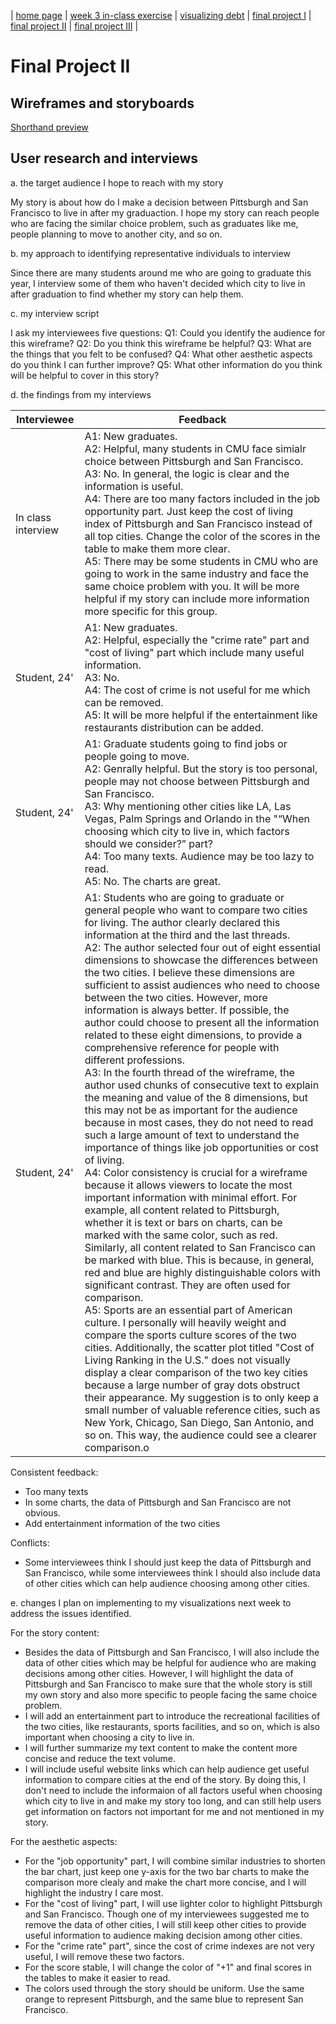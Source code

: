 | [home page](https://yuanmeng128.github.io/Ivy-YuanMeng-TSWD-portfolio/) | [week 3 in-class exercise](week_3_in-class_exercise) | [visualizing debt](visualizing-government-debt) | [final project I](final-project-part-one-YuanMeng) | [final project II](final-project-part-two) | [final project III](final-project-part-three) |

# Final Project II

## Wireframes and storyboards

[Shorthand preview](https://preview.shorthand.com/EPj1gtuqofzcd1SE)

## User research and interviews

a. the target audience I hope to reach with my story

My story is about how do I make a decision between Pittsburgh and San Francisco to live in after my graduaction. I hope my story can reach people who are facing the similar choice problem, such as graduates like me, people planning to move to another city, and so on. 

b. my approach to identifying representative individuals to interview

Since there are many students around me who are going to graduate this year, I interview some of them who haven't decided which city to live in after graduation to find whether my story can help them.

c. my interview script

I ask my interviewees five questions:
Q1: Could you identify the audience for this wireframe?
Q2: Do you think this wireframe be helpful?
Q3: What are the things that you felt to be confused? 
Q4: What other aesthetic aspects do you think I can further improve?
Q5: What other information do you think will be helpful to cover in this story?

d. the findings from my interviews

Interviewee  | Feedback
------------- | -------------
In class interview | A1: New graduates.<br />A2: Helpful, many students in CMU face simialr choice between Pittsburgh and San Francisco. <br />A3: No. In general, the logic is clear and the information is useful. <br />A4: There are too many factors included in the job opportunity part. Just keep the cost of living index of Pittsburgh and San Francisco instead of all top cities. Change the color of the scores in the table to make them more clear. <br />A5: There may be some students in CMU who are going to work in the same industry and face the same choice problem with you. It will be more helpful if my story can include more information more specific for this group.
Student, 24' | A1: New graduates.<br />A2: Helpful, especially the "crime rate" part and "cost of living" part which include many useful information. <br />A3: No.<br />A4: The cost of crime is not useful for me which can be removed.  <br />A5: It will be more helpful if the entertainment like restaurants distribution can be added.
Student, 24' | A1: Graduate students going to find jobs or people going to move.<br />A2: Genrally helpful. But the story is too personal, people may not choose between Pittsburgh and San Francisco. <br />A3: Why mentioning other cities like LA, Las Vegas, Palm Springs and Orlando in the "“When choosing which city to live in, which factors should we consider?” part? <br />A4: Too many texts. Audience may be too lazy to read. <br />A5: No. The charts are great.
Student, 24' | A1: Students who are going to graduate or general people who want to compare two cities for living. The author clearly declared this information at the third and the last threads. <br />A2: The author selected four out of eight essential dimensions to showcase the differences between the two cities. I believe these dimensions are sufficient to assist audiences who need to choose between the two cities. However, more information is always better. If possible, the author could choose to present all the information related to these eight dimensions, to provide a comprehensive reference for people with different professions. <br />A3: In the fourth thread of the wireframe, the author used chunks of consecutive text to explain the meaning and value of the 8 dimensions, but this may not be as important for the audience because in most cases, they do not need to read such a large amount of text to understand the importance of things like job opportunities or cost of living. <br />A4: Color consistency is crucial for a wireframe because it allows viewers to locate the most important information with minimal effort. For example, all content related to Pittsburgh, whether it is text or bars on charts, can be marked with the same color, such as red. Similarly, all content related to San Francisco can be marked with blue. This is because, in general, red and blue are highly distinguishable colors with significant contrast. They are often used for comparison. <br />A5: Sports are an essential part of American culture. I personally will heavily weight and compare the sports culture scores of the two cities. Additionally, the scatter plot titled "Cost of Living Ranking in the U.S." does not visually display a clear comparison of the two key cities because a large number of gray dots obstruct their appearance. My suggestion is to only keep a small number of valuable reference cities, such as New York, Chicago, San Diego, San Antonio, and so on. This way, the audience could see a clearer comparison.o

Consistent feedback: 
- Too many texts
- In some charts, the data of Pittsburgh and San Francisco are not obvious.
- Add entertainment information of the two cities

Conflicts:
- Some interviewees think I should just keep the data of Pittsburgh and San Francisco, while some interviewees think I should also include data of other cities which can help audience choosing among other cities.

e. changes I plan on implementing to my visualizations next week to address the issues identified.

For the story content:
- Besides the data of Pittsburgh and San Francisco, I will also include the data of other cities which may be helpful for audience who are making decisions among other cities. However, I will highlight the data of Pittsburgh and San Francisco to make sure that the whole story is still my own story and also more specific to people facing the same choice problem.     
- I will add an entertainment part to introduce the recreational facilities of the two cities, like restaurants, sports facilities, and so on, which is also important when choosing a city to live in.
- I will further summarize my text content to make the content more concise and reduce the text volume. 
- I will include useful website links which can help audience get useful information to compare cities at the end of the story. By doing this, I don't need to include the informaion of all factors useful when choosing which city to live in and make my story too long, and can still help users get information on factors not important for me and not mentioned in my story.

For the aesthetic aspects:
- For the "job opportunity" part, I will combine similar industries to shorten the bar chart, just keep one y-axis for the two bar charts to make the comparison more clealy and make the chart more concise, and I will highlight the industry I care most.
- For the "cost of living" part, I will use lighter color to highlight Pittsburgh and San Francisco. Though one of my interviewees suggested me to remove the data of other cities, I will still keep other cities to provide useful information to audience making decision among other cities.
- For the "crime rate" part", since the cost of crime indexes are not very useful, I will remove these two factors.
- For the score stable, I will change the color of "+1" and final scores in the tables to make it easier to read.
- The colors used through the story should be uniform. Use the same orange to represent Pittsburgh, and the same blue to represent San Francisco.
     

